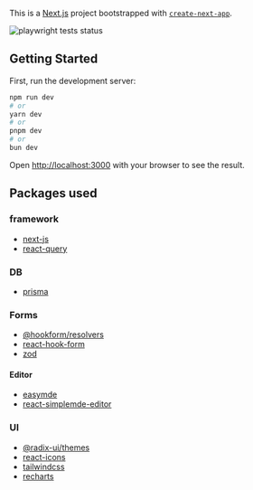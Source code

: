This is a [Next.js](https://nextjs.org/) project bootstrapped with [`create-next-app`](https://github.com/vercel/next.js/tree/canary/packages/create-next-app).

![playwright tests status](https://github.com/cybuhh/nextjs-issue-tracker/actions/workflows/playwright.yml/badge.svg)

## Getting Started

First, run the development server:

```bash
npm run dev
# or
yarn dev
# or
pnpm dev
# or
bun dev
```

Open [http://localhost:3000](http://localhost:3000) with your browser to see the result.

## Packages used

### framework

- [next-js](https://nextjs.org/docs)
- [react-query](https://tanstack.com/query)

### DB

- [prisma](https://www.prisma.io)

### Forms

- [@hookform/resolvers](https://react-hook-form.com)
- [react-hook-form](https://react-hook-form.com)
- [zod](https://zod.dev/)

#### Editor

- [easymde](https://stackblitz.com/edit/easymde)
- [react-simplemde-editor](https://react-simplemde-edtior.netlify.app)

### UI

- [@radix-ui/themes](https://www.radix-ui.com)
- [react-icons](https://react-icons.github.io/react-icons/)
- [tailwindcss](https://tailwindcss.com/)
- [recharts](https://recharts.org/en-US/)
